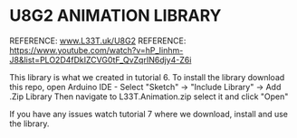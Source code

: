 # U8G2 ANIMATION LIBRARY

REFERENCE: www.L33T.uk/U8G2
REFERENCE: https://www.youtube.com/watch?v=hP_Iinhm-J8&list=PLO2D4fDkIZCVG0tF_QvZqrIN6djy4-Z6i

This library is what we created in tutorial 6. To install the library download this repo, open Arduino IDE
    - Select "Sketch" -> "Include Library" -> Add .Zip Library
    Then navigate to L33T.Animation.zip select it and click "Open"

If you have any issues watch tutorial 7 where we download, install and use the library.
